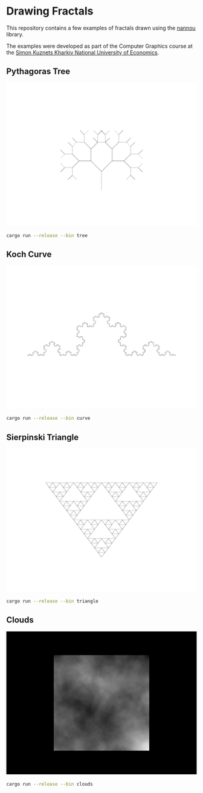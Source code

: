 # Drawing Fractals

This repository contains a few examples of fractals drawn using the [nannou] library.

The examples were developed as part of the Computer Graphics course at the [Simon Kuznets Kharkiv National University of Economics][KhNUE].

[nannou]: https://github.com/nannou-org/nannou
[KhNUE]: https://hneu.edu.ua/en

## Pythagoras Tree

![Pythagoras Tree](./images/pythagoras_tree.png)

```sh
cargo run --release --bin tree
```

## Koch Curve

![Koch Curve](./images/koch_curve.png)

```sh
cargo run --release --bin curve
```

## Sierpinski Triangle

![Sierpinski Triangle](./images/sierpinski_triangle.png)

```sh
cargo run --release --bin triangle
```

## Clouds

![Clouds](./images/clouds.png)

```sh
cargo run --release --bin clouds
```
